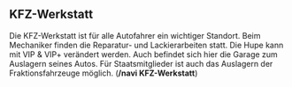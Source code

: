 ## KFZ-Werkstatt

Die KFZ-Werkstatt ist für alle Autofahrer ein wichtiger Standort. Beim Mechaniker finden die Reparatur- und Lackierarbeiten statt. Die Hupe kann mit VIP & VIP+ verändert werden. Auch befindet sich hier die Garage zum Auslagern seines Autos. Für Staatsmitglieder ist auch das Auslagern der Fraktionsfahrzeuge möglich. 
(**/navi KFZ-Werkstatt**)
